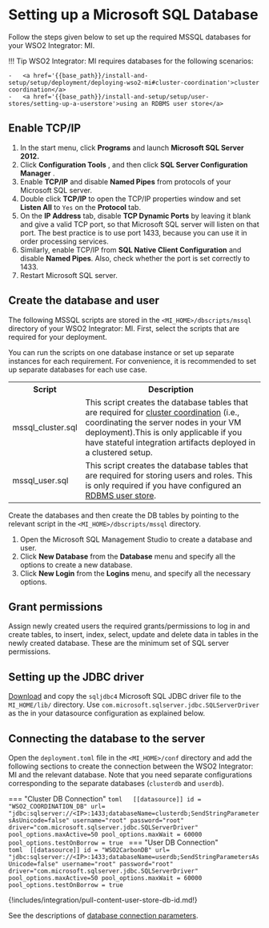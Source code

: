 # Setting up a Microsoft SQL Database

Follow the steps given below to set up the required MSSQL databases for your WSO2 Integrator: MI.

!!! Tip
	WSO2 Integrator: MI requires databases for the following scenarios:

	-	<a href='{{base_path}}/install-and-setup/setup/deployment/deploying-wso2-mi#cluster-coordination'>cluster coordination</a>
    -	<a href='{{base_path}}/install-and-setup/setup/user-stores/setting-up-a-userstore'>using an RDBMS user store</a>

## Enable TCP/IP

1. In the start menu, click **Programs** and launch **Microsoft SQL Server 2012.**
2. Click **Configuration Tools** , and then click **SQL Server Configuration Manager** .
3. Enable **TCP/IP** and disable **Named Pipes** from protocols of your Microsoft SQL server.
4. Double click **TCP/IP** to open the TCP/IP properties window and set **Listen All** to `Yes` on the **Protocol** tab.
5. On the **IP Address** tab, disable **TCP Dynamic Ports** by leaving it blank and give a valid TCP port, so that Microsoft SQL server will listen on that port. The best practice is to use port 1433, because you can use it in order processing services.
6. Similarly, enable TCP/IP from **SQL Native Client Configuration** and disable **Named Pipes**. Also, check whether the port is set correctly to 1433.
7. Restart Microsoft SQL server.

## Create the database and user

The following MSSQL scripts are stored in the `<MI_HOME>/dbscripts/mssql` directory of your WSO2 Integrator: MI. First, select the scripts that are required for your deployment.

You can run the scripts on one database instance or set up separate instances for each requirement. For convenience, it is recommended to set up separate databases for each use case.

<table>
	<tr>
		<th>Script</th>
		<th>Description</th>
	</tr>
	<tr>
		<td>mssql_cluster.sql</td>
		<td>This script creates the database tables that are required for <a href='{{base_path}}/install-and-setup/setup/deployment/deploying-wso2-mi#cluster-coordination'>cluster coordination</a> (i.e., coordinating the server nodes in your VM deployment).This is only applicable if you have stateful integration artifacts deployed in a clustered setup.
		</td>
	</tr>
	<tr>
		<td>mssql_user.sql</td>
		<td>This script creates the database tables that are required for storing users and roles. This is only required if you have configured an <a href='{{base_path}}/install-and-setup/setup/user-stores/setting-up-a-userstore'>RDBMS user store</a>.</td>
	</tr>
</table>

Create the databases and then create the DB tables by pointing to the relevant script in the `<MI_HOME>/dbscripts/mssql` directory.

1. Open the Microsoft SQL Management Studio to create a database and user.
2. Click **New Database** from the **Database** menu and specify all the options to create a new database.
3. Click **New Login** from the **Logins** menu, and specify all the necessary options.

## Grant permissions

Assign newly created users the required grants/permissions to log in and
create tables, to insert, index, select, update and delete data in
tables in the newly created database. These are the minimum set of SQL
server permissions.

## Setting up the JDBC driver
[Download](https://msdn.microsoft.com/en-us/data/aa937724.aspx) and copy the `sqljdbc4` Microsoft SQL JDBC driver file to the `MI_HOME/lib/` directory. Use `com.microsoft.sqlserver.jdbc.SQLServerDriver` as the <driverClassName> in your datasource configuration as explained below.

## Connecting the database to the server

Open the `deployment.toml` file in the `<MI_HOME>/conf` directory and add the following sections to create the connection between the WSO2 Integrator: MI and the relevant database. Note that you need separate configurations corresponding to the separate databases (`clusterdb` and `userdb`).

=== "Cluster DB Connection"
    ```toml  
    [[datasource]]
    id = "WSO2_COORDINATION_DB"
    url= "jdbc:sqlserver://<IP>:1433;databaseName=clusterdb;SendStringParametersAsUnicode=false"
    username="root"
    password="root"
    driver="com.microsoft.sqlserver.jdbc.SQLServerDriver"
    pool_options.maxActive=50
    pool_options.maxWait = 60000
    pool_options.testOnBorrow = true
    ```
=== "User DB Connection"     
    ```toml 
    [[datasource]]
    id = "WSO2CarbonDB"
    url= "jdbc:sqlserver://<IP>:1433;databaseName=userdb;SendStringParametersAsUnicode=false"
    username="root"
    password="root"
    driver="com.microsoft.sqlserver.jdbc.SQLServerDriver"
    pool_options.maxActive=50
    pool_options.maxWait = 60000
    pool_options.testOnBorrow = true
    ```

{!includes/integration/pull-content-user-store-db-id.md!}

See the descriptions of [database connection parameters]({{base_path}}/reference/config-catalog-mi/#database-connection).